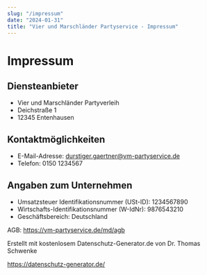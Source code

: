 ```yaml
---
slug: "/impressum"
date: "2024-01-31"
title: "Vier und Marschländer Partyservice - Impressum"
---
```


# Impressum

## Diensteanbieter

* Vier und Marschländer Partyverleih
* Deichstraße 1
* 12345 Entenhausen

## Kontaktmöglichkeiten

* E-Mail-Adresse: durstiger.gaertner@vm-partyservice.de
* Telefon: 0150 1234567

## Angaben zum Unternehmen

* Umsatzsteuer Identifikationsnummer (USt-ID): 1234567890
* Wirtschafts-Identifikationsnummer (W-IdNr): 9876543210
* Geschäftsbereich: Deutschland

AGB: https://vm-partyservice.de/md/agb

Erstellt mit kostenlosem Datenschutz-Generator.de von Dr. Thomas Schwenke

https://datenschutz-generator.de/

